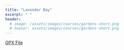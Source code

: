 ```yaml
---
title: "Lavendar Bay"
excerpt: " "
header:
  # image: /assets/images/courses/gardens-short.png
  # teaser: assets/images/courses/gardens-short.png
---
```


<div class="strava-embed-placeholder" data-embed-type="route" data-embed-id="3187635868876381002" data-full-width="true" data-style="standard"></div><script src="https://strava-embeds.com/embed.js"></script>

<a href="\assets\gpx_files\lavendar-bay.gpx">GPX File</a>
